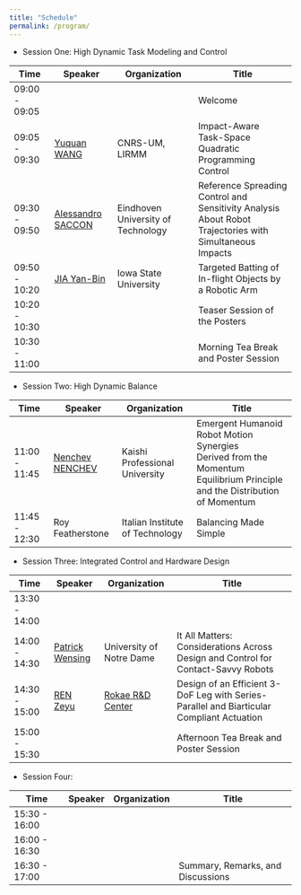 ```yaml
---
title: "Schedule"
permalink: /program/
---
```


  * Session One: High Dynamic Task Modeling and Control

| Time             | Speaker          | Organization |                   Title                                      |
| -----------------| -----------------|------------- | -------------------------------------------------------------|
| 09:00 - 09:05    |                  |              |     Welcome                                                  |
| 09:05 - 09:30    |  [Yuquan WANG](https://ywang-robotics.github.io/)     | CNRS-UM, LIRMM | Impact-Aware Task-Space Quadratic Programming Control       |
| 09:30 - 09:50    |  [Alessandro SACCON](/speakers/saccon)    | Eindhoven University of Technology    | Reference Spreading Control and Sensitivity Analysis <br/>About Robot Trajectories with Simultaneous Impacts |
| 09:50 - 10:20    | [JIA Yan-Bin](/speakers/yan-bin/) | Iowa State University  | Targeted Batting of In-flight Objects by a Robotic Arm |
| 10:20 - 10:30    |                  |              |     Teaser Session of the Posters                            |
| 10:30 - 11:00    |                  |              |     Morning Tea Break and Poster Session                     |


  * Session Two: High Dynamic Balance
  
| Time             | Speaker          | Organization |                   Title                                      |
| -----------------| -----------------|------------- | -------------------------------------------------------------|
| 11:00 - 11:45    |  [Nenchev NENCHEV](/speakers/nenchev/)   |  Kaishi Professional University | Emergent Humanoid Robot Motion Synergies <br/>Derived from the Momentum Equilibrium Principle and the Distribution of Momentum                                                             |
| 11:45 - 12:30    |  Roy Featherstone       | Italian Institute of Technology       |  Balancing Made Simple                                                            |


  * Session Three: Integrated Control and Hardware Design 
  
| Time             | Speaker          | Organization |                   Title                                      |
| -----------------| -----------------|------------- | -------------------------------------------------------------|
| 13:30 - 14:00    |                  |              |                                                              |
| 14:00 - 14:30    | [Patrick Wensing](/speakers/patrick)  | University of Notre Dame       |  It All Matters: Considerations Across Design and Control for Contact-Savvy Robots                                                            |
| 14:30 - 15:00    | [REN Zeyu](/speakers/zeyu) | [Rokae R&D Center](https://www.rokae.com/) | Design of an Efficient 3-DoF Leg with Series-Parallel and Biarticular Compliant Actuation                                  |
| 15:00 - 15:30    |                  |              |     Afternoon Tea Break and Poster Session                   |

 
   * Session Four:  
   
| Time             | Speaker          | Organization |                   Title                                      |
| -----------------| -----------------|------------- | -------------------------------------------------------------|
| 15:30 - 16:00    |                  |              |                                                              |
| 16:00 - 16:30    |                  |              |                                                              |
| 16:30 - 17:00    |                  |              |   Summary, Remarks, and Discussions                          |

